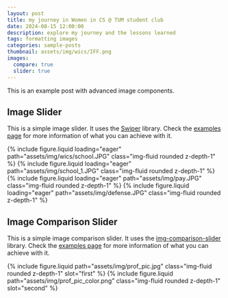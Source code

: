 ```yaml
---
layout: post
title: my journey in Women in CS @ TUM student club 
date: 2024-08-15 12:00:00
description: explore my journey and the lessons learned 
tags: formatting images
categories: sample-posts
thumbnail: assets/img/wics/IFF.png
images:
  compare: true
  slider: true
---
```


This is an example post with advanced image components.

## Image Slider

This is a simple image slider. It uses the [Swiper](https://swiperjs.com/) library. Check the [examples page](https://swiperjs.com/demos) for more information of what you can achieve with it.

<swiper-container keyboard="true" navigation="true" pagination="true" pagination-clickable="true" pagination-dynamic-bullets="true" rewind="true">
  <swiper-slide>{% include figure.liquid loading="eager" path="assets/img/wics/school.JPG" class="img-fluid rounded z-depth-1" %}</swiper-slide>
  <swiper-slide>{% include figure.liquid loading="eager" path="assets/img/school_1.JPG" class="img-fluid rounded z-depth-1" %}</swiper-slide>
  <swiper-slide>{% include figure.liquid loading="eager" path="assets/img/pay.JPG" class="img-fluid rounded z-depth-1" %}</swiper-slide>
  <swiper-slide>{% include figure.liquid loading="eager" path="assets/img/defense.JPG" class="img-fluid rounded z-depth-1" %}</swiper-slide>
</swiper-container>

## Image Comparison Slider

This is a simple image comparison slider. It uses the [img-comparison-slider](https://img-comparison-slider.sneas.io/) library. Check the [examples page](https://img-comparison-slider.sneas.io/examples.html) for more information of what you can achieve with it.

<img-comparison-slider>
  {% include figure.liquid path="assets/img/prof_pic.jpg" class="img-fluid rounded z-depth-1" slot="first" %}
  {% include figure.liquid path="assets/img/prof_pic_color.png" class="img-fluid rounded z-depth-1" slot="second" %}
</img-comparison-slider>
